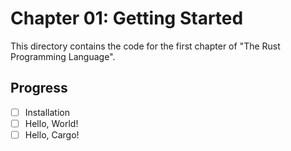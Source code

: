 # Chapter 01: Getting Started

This directory contains the code for the first chapter of "The Rust Programming
Language".

## Progress

- [ ] Installation
- [ ] Hello, World!
- [ ] Hello, Cargo!